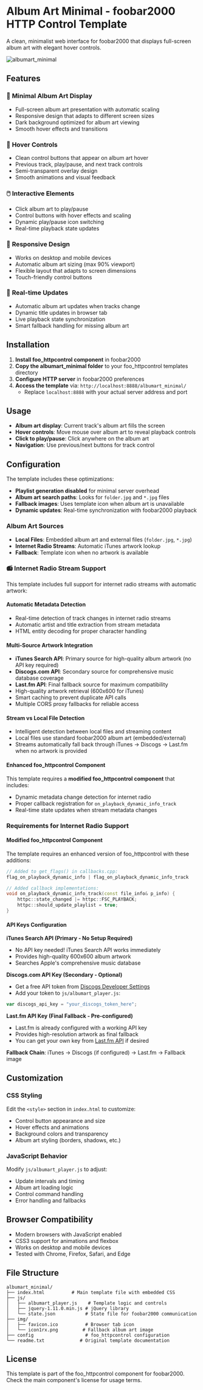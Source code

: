 # Album Art Minimal - foobar2000 HTTP Control Template

A clean, minimalist web interface for foobar2000 that displays full-screen album art with elegant hover controls.

![albumart_minimal](https://github.com/user-attachments/assets/8336bc4c-4743-45ec-a771-af1458e698f5)


## Features

### 🎨 **Minimal Album Art Display**
- Full-screen album art presentation with automatic scaling
- Responsive design that adapts to different screen sizes
- Dark background optimized for album art viewing
- Smooth hover effects and transitions

### 🎵 **Hover Controls**
- Clean control buttons that appear on album art hover
- Previous track, play/pause, and next track controls
- Semi-transparent overlay design
- Smooth animations and visual feedback

### 🖱️ **Interactive Elements**
- Click album art to play/pause
- Control buttons with hover effects and scaling
- Dynamic play/pause icon switching
- Real-time playback state updates

### 📱 **Responsive Design**
- Works on desktop and mobile devices
- Automatic album art sizing (max 90% viewport)
- Flexible layout that adapts to screen dimensions
- Touch-friendly control buttons

### 🔄 **Real-time Updates**
- Automatic album art updates when tracks change
- Dynamic title updates in browser tab
- Live playback state synchronization
- Smart fallback handling for missing album art

## Installation

1. **Install foo_httpcontrol component** in foobar2000
2. **Copy the albumart_minimal folder** to your foo_httpcontrol templates directory
3. **Configure HTTP server** in foobar2000 preferences
4. **Access the template** via: `http://localhost:8888/albumart_minimal/`
   - Replace `localhost:8888` with your actual server address and port

## Usage

- **Album art display**: Current track's album art fills the screen
- **Hover controls**: Move mouse over album art to reveal playback controls
- **Click to play/pause**: Click anywhere on the album art
- **Navigation**: Use previous/next buttons for track control

## Configuration

The template includes these optimizations:

- **Playlist generation disabled** for minimal server overhead
- **Album art search paths**: Looks for `folder.jpg` and `*.jpg` files
- **Fallback images**: Uses template icon when album art is unavailable
- **Dynamic updates**: Real-time synchronization with foobar2000 playback

### Album Art Sources
- **Local Files**: Embedded album art and external files (`folder.jpg`, `*.jpg`)
- **Internet Radio Streams**: Automatic iTunes artwork lookup
- **Fallback**: Template icon when no artwork is available

### 📻 **Internet Radio Stream Support**
This template includes full support for internet radio streams with automatic artwork:

#### **Automatic Metadata Detection**
- Real-time detection of track changes in internet radio streams
- Automatic artist and title extraction from stream metadata
- HTML entity decoding for proper character handling

#### **Multi-Source Artwork Integration**
- **iTunes Search API**: Primary source for high-quality album artwork (no API key required)
- **Discogs.com API**: Secondary source for comprehensive music database coverage
- **Last.fm API**: Final fallback source for maximum compatibility
- High-quality artwork retrieval (600x600 for iTunes)
- Smart caching to prevent duplicate API calls
- Multiple CORS proxy fallbacks for reliable access

#### **Stream vs Local File Detection**
- Intelligent detection between local files and streaming content
- Local files use standard foobar2000 album art (embedded/external)
- Streams automatically fall back through iTunes → Discogs → Last.fm when no artwork is provided

#### **Enhanced foo_httpcontrol Component**
This template requires a **modified foo_httpcontrol component** that includes:
- Dynamic metadata change detection for internet radio
- Proper callback registration for `on_playback_dynamic_info_track`
- Real-time state updates when stream metadata changes

### Requirements for Internet Radio Support

#### **Modified foo_httpcontrol Component**
The template requires an enhanced version of foo_httpcontrol with these additions:
```cpp
// Added to get_flags() in callbacks.cpp:
flag_on_playback_dynamic_info | flag_on_playback_dynamic_info_track

// Added callback implementations:
void on_playback_dynamic_info_track(const file_info& p_info) {
    httpc::state_changed |= httpc::FSC_PLAYBACK;
    httpc::should_update_playlist = true;
}
```

#### **API Keys Configuration**

**iTunes Search API (Primary - No Setup Required)**
- No API key needed! iTunes Search API works immediately
- Provides high-quality 600x600 album artwork
- Searches Apple's comprehensive music database

**Discogs.com API Key (Secondary - Optional)**
- Get a free API token from [Discogs Developer Settings](https://www.discogs.com/settings/developers)
- Add your token to `js/albumart_player.js`:
```javascript
var discogs_api_key = "your_discogs_token_here";
```

**Last.fm API Key (Final Fallback - Pre-configured)**
- Last.fm is already configured with a working API key
- Provides high-resolution artwork as final fallback
- You can get your own key from [Last.fm API](https://www.last.fm/api/account/create) if desired

**Fallback Chain**: iTunes → Discogs (if configured) → Last.fm → Fallback image

## Customization

### CSS Styling
Edit the `<style>` section in `index.html` to customize:
- Control button appearance and size
- Hover effects and animations
- Background colors and transparency
- Album art styling (borders, shadows, etc.)

### JavaScript Behavior
Modify `js/albumart_player.js` to adjust:
- Update intervals and timing
- Album art loading logic
- Control command handling
- Error handling and fallbacks

## Browser Compatibility

- Modern browsers with JavaScript enabled
- CSS3 support for animations and flexbox
- Works on desktop and mobile devices
- Tested with Chrome, Firefox, Safari, and Edge

## File Structure

```
albumart_minimal/
├── index.html          # Main template file with embedded CSS
├── js/
│   ├── albumart_player.js    # Template logic and controls
│   ├── jquery-1.11.0.min.js # jQuery library
│   └── state.json           # State file for foobar2000 communication
├── img/
│   ├── favicon.ico          # Browser tab icon
│   └── icon1rx.png         # Fallback album art image
├── config                   # foo_httpcontrol configuration
└── readme.txt             # Original template documentation
```

## License

This template is part of the foo_httpcontrol component for foobar2000. Check the main component's license for usage terms.
